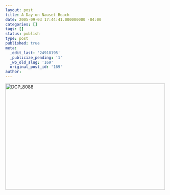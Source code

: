 ```yaml
---
layout: post
title: A Day on Nauset Beach
date: 2005-09-03 17:44:41.000000000 -04:00
categories: []
tags: []
status: publish
type: post
published: true
meta:
  _edit_last: '24918195'
  _publicize_pending: '1'
  _wp_old_slug: '169'
  original_post_id: '169'
author: 
---
```

<a href="http://www.flickr.com/photos/matthewsim/sets/1174586/" title="DCP_8088 by Matthew Simoneau, on Flickr"><img src="https://farm1.staticflickr.com/32/54160097_9368eb5da2.jpg" width="500" height="333" alt="DCP_8088" /></a>
